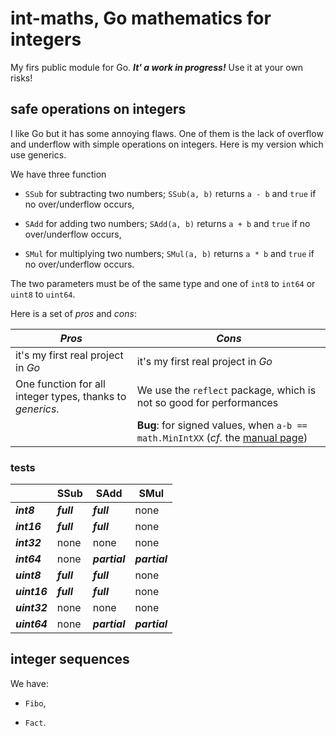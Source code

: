 # int-maths, Go mathematics for integers

My firs public module for Go. ***It' a work in progress!*** Use it at your own risks!

## safe operations on integers

I like Go but it has some annoying flaws. One of them is the lack of overflow and underflow with simple operations on integers. Here is my version which use generics.

We have three function 

- `SSub` for subtracting two numbers; `SSub(a, b)` returns `a - b` and `true` if no over/underflow occurs, 

- `SAdd` for adding two numbers; `SAdd(a, b)` returns `a + b` and `true` if no over/underflow occurs,

- `SMul` for multiplying two numbers; `SMul(a, b)` returns `a * b` and `true` if no over/underflow occurs.

The two parameters must be of the same type and one of `int8` to `int64` or `uint8` to `uint64`.

Here is a set of *pros* and *cons*:

| ***Pros***                                                | ***Cons***                                                                                   |
| --------------------------------------------------------- | -------------------------------------------------------------------------------------------- |
| it's my first real project in *Go*                        | it's my first real project in *Go*                                                           |
| One function for all integer types, thanks to *generics*. | We use the `reflect` package, which is not so good for performances                          |
|                                                           | **Bug**: for signed values, when `a-b == math.MinIntXX` (*cf.* the [manual page](MANUAL.md)) |

### tests

|              | SSub       | SAdd          | SMul          |
| ------------ | ---------- | ------------- | ------------- |
| ***int8***   | ***full*** | ***full***    | none          |
| ***int16***  | ***full*** | ***full***    | none          |
| ***int32***  | none       | none          | none          |
| ***int64***  | none       | ***partial*** | ***partial*** |
| ***uint8***  | ***full*** | ***full***    | none          |
| ***uint16*** | ***full*** | ***full***    | none          |
| ***uint32*** | none       | none          | none          |
| ***uint64*** | none       | ***partial*** | ***partial*** |

## integer sequences

We have:

- `Fibo`, 

- `Fact`.

